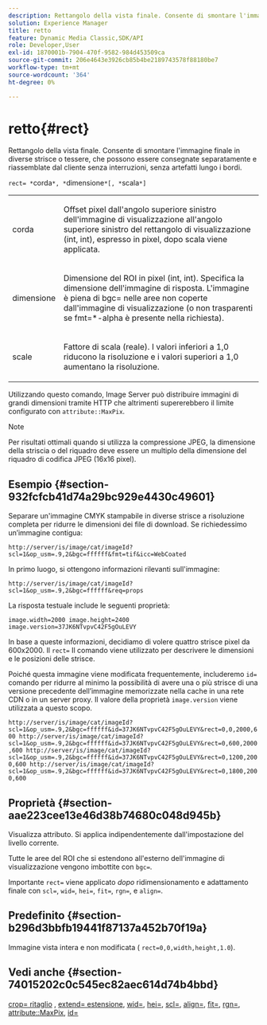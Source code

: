 ```yaml
---
description: Rettangolo della vista finale. Consente di smontare l'immagine finale in diverse strisce o tessere, che possono essere consegnate separatamente e riassemblate dal cliente senza interruzioni, senza artefatti lungo i bordi.
solution: Experience Manager
title: retto
feature: Dynamic Media Classic,SDK/API
role: Developer,User
exl-id: 1870001b-7904-470f-9582-984d453509ca
source-git-commit: 206e4643e3926cb85b4be2189743578f88180be7
workflow-type: tm+mt
source-wordcount: '364'
ht-degree: 0%

---
```


# retto{#rect}

Rettangolo della vista finale. Consente di smontare l&#39;immagine finale in diverse strisce o tessere, che possono essere consegnate separatamente e riassemblate dal cliente senza interruzioni, senza artefatti lungo i bordi.

`rect= *`corda`*, *`dimensione`*[, *`scala`*]`

<table id="simpletable_69D112F85FA24EFCA727B398DC8ED699"> 
 <tr class="strow"> 
  <td class="stentry"> <p><span class="varname"> corda</span> </p> </td> 
  <td class="stentry"> <p>Offset pixel dall'angolo superiore sinistro dell'immagine di visualizzazione all'angolo superiore sinistro del rettangolo di visualizzazione (int, int), espresso in pixel, dopo <span class="varname"> scala</span> viene applicata. </p></td> 
 </tr> 
 <tr class="strow"> 
  <td class="stentry"> <p><span class="varname"> dimensione</span> </p></td> 
  <td class="stentry"> <p>Dimensione del ROI in pixel (int, int). Specifica la dimensione dell'immagine di risposta. L'immagine è piena di <span class="codeph"> bgc=</span> nelle aree non coperte dall'immagine di visualizzazione (o non trasparenti se <span class="codeph"> fmt=*-alpha</span> è presente nella richiesta). </p></td> 
 </tr> 
 <tr class="strow"> 
  <td class="stentry"> <p><span class="varname"> scale</span> </p></td> 
  <td class="stentry"> <p>Fattore di scala (reale). I valori inferiori a 1,0 riducono la risoluzione e i valori superiori a 1,0 aumentano la risoluzione. </p></td> 
 </tr> 
</table>

Utilizzando questo comando, Image Server può distribuire immagini di grandi dimensioni tramite HTTP che altrimenti supererebbero il limite configurato con `attribute::MaxPix`.

>[!NOTE]
>
>Per risultati ottimali quando si utilizza la compressione JPEG, la dimensione della striscia o del riquadro deve essere un multiplo della dimensione del riquadro di codifica JPEG (16x16 pixel).

## Esempio {#section-932fcfcb41d74a29bc929e4430c49601}

Separare un&#39;immagine CMYK stampabile in diverse strisce a risoluzione completa per ridurre le dimensioni dei file di download. Se richiedessimo un’immagine contigua:

`http://server/is/image/cat/imageId?scl=1&op_usm=.9,2&bgc=ffffff&fmt=tif&icc=WebCoated`

In primo luogo, si ottengono informazioni rilevanti sull&#39;immagine:

`http://server/is/image/cat/imageId?scl=1&op_usm=.9,2&bgc=ffffff&req=props`

La risposta testuale include le seguenti proprietà:

`image.width=2000 image.height=2400 image.version=37JK6NTvpvC42F5gOuLEVY`

In base a queste informazioni, decidiamo di volere quattro strisce pixel da 600x2000. Il `rect=` Il comando viene utilizzato per descrivere le dimensioni e le posizioni delle strisce.

Poiché questa immagine viene modificata frequentemente, includeremo `id=` comando per ridurre al minimo la possibilità di avere una o più strisce di una versione precedente dell’immagine memorizzate nella cache in una rete CDN o in un server proxy. Il valore della proprietà `image.version` viene utilizzata a questo scopo.

`http://server/is/image/cat/imageId?scl=1&op_usm=.9,2&bgc=ffffff&id=37JK6NTvpvC42F5gOuLEVY&rect=0,0,2000,600 http://server/is/image/cat/imageId?scl=1&op_usm=.9,2&bgc=ffffff&id=37JK6NTvpvC42F5gOuLEVY&rect=0,600,2000,600 http://server/is/image/cat/imageId?scl=1&op_usm=.9,2&bgc=ffffff&id=37JK6NTvpvC42F5gOuLEVY&rect=0,1200,2000,600 http://server/is/image/cat/imageId?scl=1&op_usm=.9,2&bgc=ffffff&id=37JK6NTvpvC42F5gOuLEVY&rect=0,1800,2000,600`

## Proprietà {#section-aae223cee13e46d38b74680c048d945b}

Visualizza attributo. Si applica indipendentemente dall&#39;impostazione del livello corrente.

Tutte le aree del ROI che si estendono all&#39;esterno dell&#39;immagine di visualizzazione vengono imbottite con `bgc=`.

Importante `rect=` viene applicato *dopo* ridimensionamento e adattamento finale con `scl=`, `wid=`, `hei=`, `fit=`, `rgn=`, e `align=`.

## Predefinito {#section-b296d3bbfb19441f87137a452b70f19a}

Immagine vista intera e non modificata ( `rect=0,0,width,height,1.0`).

## Vedi anche {#section-74015202c0c545ec82aec614d74b4bbd}

[crop= ritaglio](../../../../../is-api/http-ref/image-serving-api-ref/c-http-protocol-reference/c-command-reference/r-crop.md#reference-6fd0f6399966446ab4425ce050572eab) , [extend= estensione](../../../../../is-api/http-ref/image-serving-api-ref/c-http-protocol-reference/c-command-reference/r-extend.md#reference-7e9156beb285459d830e2d56782a74ac), [wid=](../../../../../is-api/http-ref/image-serving-api-ref/c-http-protocol-reference/c-command-reference/r-is-http-wid.md#reference-bfeadcb67bf4485f851eb21345527e47), [hei=](../../../../../is-api/http-ref/image-serving-api-ref/c-http-protocol-reference/c-command-reference/r-is-http-hei.md#reference-6d6f556ccc0e4b98a815e8a5c1944a96), [scl=](../../../../../is-api/http-ref/image-serving-api-ref/c-http-protocol-reference/c-command-reference/r-scl.md#reference-b2a74e493d0d407e98fe350551ba3fcc), [align=](../../../../../is-api/http-ref/image-serving-api-ref/c-http-protocol-reference/c-command-reference/r-align.md#reference-b7d6b87c75124d78884f916dd6544bc7), [fit=](../../../../../is-api/http-ref/image-serving-api-ref/c-http-protocol-reference/c-command-reference/r-fit.md#reference-f11bff6d93d143d6b135de3a923bc989), [rgn=](../../../../../is-api/http-ref/image-serving-api-ref/c-http-protocol-reference/c-command-reference/r-rgn.md#reference-daa9b80e0d8c4b1aa67d116b578d592f), [attribute::MaxPix](../../../../../is-api/image-catalog/image-serving-api-ref/c-image-catalog-reference/c-attributes-reference/r-maxpix.md#reference-e167d396ac794079ba8b5e6eb16eeda5), [id=](../../../../../is-api/http-ref/image-serving-api-ref/c-http-protocol-reference/c-command-reference/r-id.md#reference-60661184deb3420998779724244fcfa0)
